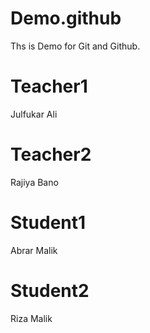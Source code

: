 # Demo.github
Ths is Demo for Git and Github.
# Teacher1
Julfukar Ali
 # Teacher2 
 Rajiya Bano
 # Student1 
 Abrar Malik
 # Student2
 Riza Malik
